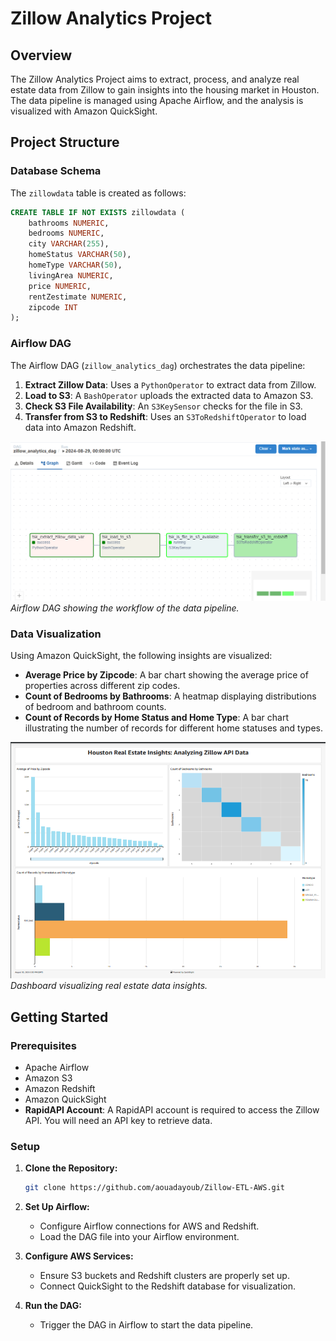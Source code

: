 
# Zillow Analytics Project

## Overview

The Zillow Analytics Project aims to extract, process, and analyze real estate data from Zillow to gain insights into the housing market in Houston. The data pipeline is managed using Apache Airflow, and the analysis is visualized with Amazon QuickSight.

## Project Structure

### Database Schema

The `zillowdata` table is created as follows:

```sql
CREATE TABLE IF NOT EXISTS zillowdata (
    bathrooms NUMERIC,
    bedrooms NUMERIC,
    city VARCHAR(255),
    homeStatus VARCHAR(50),
    homeType VARCHAR(50),
    livingArea NUMERIC,
    price NUMERIC,
    rentZestimate NUMERIC,
    zipcode INT
);
```

### Airflow DAG

The Airflow DAG (`zillow_analytics_dag`) orchestrates the data pipeline:

1. **Extract Zillow Data**: Uses a `PythonOperator` to extract data from Zillow.
2. **Load to S3**: A `BashOperator` uploads the extracted data to Amazon S3.
3. **Check S3 File Availability**: An `S3KeySensor` checks for the file in S3.
4. **Transfer from S3 to Redshift**: Uses an `S3ToRedshiftOperator` to load data into Amazon Redshift.

![Airflow DAG](dags_graph.png)
*Airflow DAG showing the workflow of the data pipeline.*

### Data Visualization

Using Amazon QuickSight, the following insights are visualized:

- **Average Price by Zipcode**: A bar chart showing the average price of properties across different zip codes.
- **Count of Bedrooms by Bathrooms**: A heatmap displaying distributions of bedroom and bathroom counts.
- **Count of Records by Home Status and Home Type**: A bar chart illustrating the number of records for different home statuses and types.

![Data Visualization](dashboard.png)
*Dashboard visualizing real estate data insights.*

## Getting Started

### Prerequisites

- Apache Airflow
- Amazon S3
- Amazon Redshift
- Amazon QuickSight
- **RapidAPI Account**: A RapidAPI account is required to access the Zillow API. You will need an API key to retrieve data.

### Setup

1. **Clone the Repository:**
   ```bash
   git clone https://github.com/aouadayoub/Zillow-ETL-AWS.git
   ```

2. **Set Up Airflow:**
   - Configure Airflow connections for AWS and Redshift.
   - Load the DAG file into your Airflow environment.

3. **Configure AWS Services:**
   - Ensure S3 buckets and Redshift clusters are properly set up.
   - Connect QuickSight to the Redshift database for visualization.

4. **Run the DAG:**
   - Trigger the DAG in Airflow to start the data pipeline.



